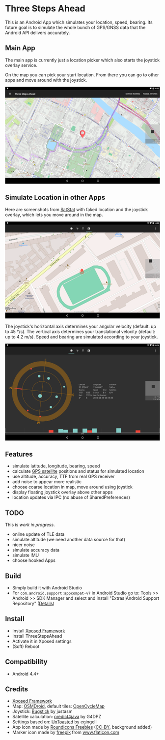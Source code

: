 # Three Steps Ahead

This is an Android App which simulates your location, speed, bearing.
Its future goal is to simulate the whole bunch of GPS/GNSS data that the Android API delivers accurately.

## Main App

The main app is currently just a location picker which also starts the joystick overlay service.

On the map you can pick your start location. From there you can go to other apps and move around with the joystick.

![](screenshots/v0.3-tsa2.png)

## Simulate Location in other Apps

Here are screenshots from [SatStat](https://github.com/mvglasow/satstat) with faked location and the joystick overlay, which lets you move around in the map.

![](screenshots/v0.1-satstat1.png)

The joystick's horizontal axis determines your angular velocity (default: up to 45 °/s).
The vertical axis determines your translational velocity (default: up to 4.2 m/s).
Speed and bearing are simulated according to your joystick.

![](screenshots/v0.3-satstat.png)

## Features

- simulate latitude, longitude, bearing, speed
- calculate [GPS satellite](https://developer.android.com/reference/android/location/GpsSatellite.html) positions and status for simulated location
- use altitude, accuracy, TTF from real GPS receiver
- add noise to appear more realistic
- choose coarse location in map, move around using joystick
- display floating joystick overlay above other apps
- location updates via IPC (no abuse of SharedPreferences)

## TODO

This is *work in progress*.

- online update of TLE data
- simulate altitude (we need another data source for that)
- nicer noise
- simulate accuracy data
- simulate IMU
- choose hooked Apps

## Build

- Simply build it with Android Studio
- For `com.android.support:appcompat-v7` in Android Studio go to: Tools >> Android >> SDK Manager and select and install "Extras|Android Support Repository" ([Details](https://stackoverflow.com/a/20830540))

## Install

- Install [Xposed Framework](http://forum.xda-developers.com/showthread.php?t=3034811)
- Install ThreeStepsAhead
- Activate it in Xposed settings
- (Soft) Reboot

## Compatibility

- Android 4.4+

## Credits

- [Xposed Framework](http://forum.xda-developers.com/showthread.php?t=3034811)
- Map: [OSMDroid](https://github.com/osmdroid/osmdroid), default tiles: [OpenCycleMap](http://www.opencyclemap.org/)
- Joystick: [Bugstick](https://github.com/justasm/Bugstick) by justasm
- Satellite calculation: [predict4java](https://github.com/badgersoftdotcom/predict4java) by G4DPZ
- Settings based on: [UnToasted](https://github.com/egingell/UnToasted) by egingell
- App icon made by [Roundicons Freebies](http://www.flaticon.com/authors/roundicons-freebies) ([CC-BY](https://creativecommons.org/licenses/by/3.0/), background added)
- Marker icon made by [freepik](http://www.flaticon.com/authors/freepik) from www.flaticon.com

